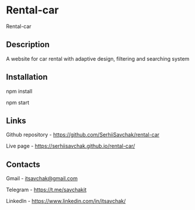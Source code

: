 # Rental-car

Rental-car

## Description

A website for car rental with adaptive design, filtering and searching system

## Installation

npm install

npm start

## Links

Github repository - https://github.com/SerhiiSavchak/rental-car

Live page - https://serhiisavchak.github.io/rental-car/

## Contacts

Gmail - itsavchak@gmail.com

Telegram - https://t.me/savchakit

LinkedIn - https://www.linkedin.com/in/itsavchak/
